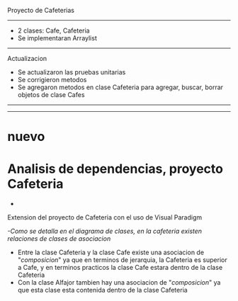 Proyecto de Cafeterias
***
+ 2 clases: Cafe, Cafeteria
+ Se implementaran Arraylist
**************
Actualizacion
+ Se actualizaron las pruebas unitarias
+ Se corrigieron metodos
+ Se agregaron metodos en clase Cafeteria para agregar, buscar, borrar objetos de clase Cafes
***************

------------------
# nuevo
# Analisis de dependencias, proyecto Cafeteria
*
Extension del proyecto de Cafeteria con el uso de Visual Paradigm 

*-Como se detalla en el diagrama de clases, en la cafeteria existen relaciones de clases de asociacion*
+ Entre la clase Cafeteria y la clase Cafe existe una asociacion de "*composicion*" ya que en terminos de jerarquia, la Cafeteria es superior a Cafe, y en terminos practicos la clase Cafe estara dentro de la clase Cafeteria
+ Con la clase Alfajor tambien hay una asociacion de "*composicion*" ya que esta clase esta contenida dentro de la clase Cafeteria
